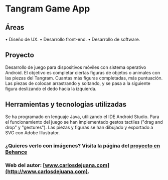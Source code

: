 # Tangram Game App

## Áreas
•  Diseño de UX.
•  Desarrollo front-end.
•  Desarrollo de software.

## Proyecto
Desarrollo de juego para dispositivos móviles con sistema operativo Android.
El objetivo es completar ciertas figuras de objetos o animales con las piezas del Tangram.
Cuantas más figuras completadas, más puntuación.
Las piezas de colocan arrastrando y soltando, y se pasa a la siguiente figura deslizando el dedo hacia la izquierda.

## Herramientas y tecnologías utilizadas
Se ha programado en lenguaje Java, utilizando el IDE Android Studio.
Para el funcionamiento del juego se han implementado gestos tactiles ("drag and drop" y "gestures").
Las piezas y figuras se han dibujado y exportado a SVG con Adobe Illustrator.

### ¿Quieres verlo con imágenes? Visita la página del [proyecto en Behance](https://www.behance.net/gallery/94107761/Tangram-App)
### Web del autor: [www.carlosdejuana.com](http://www.carlosdejuana.com).
